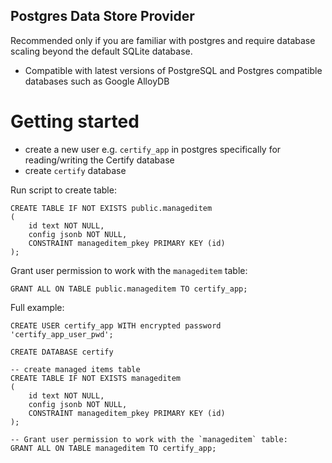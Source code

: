 ﻿Postgres Data Store Provider
--------------------

Recommended only if you are familiar with postgres and require database scaling beyond the default SQLite database.
- Compatible with latest versions of PostgreSQL and Postgres compatible databases such as Google AlloyDB

# Getting started

- create a new user e.g. `certify_app` in postgres specifically for reading/writing the Certify database
- create `certify` database

Run script to create table:

```
CREATE TABLE IF NOT EXISTS public.manageditem
(
    id text NOT NULL,
    config jsonb NOT NULL,
    CONSTRAINT manageditem_pkey PRIMARY KEY (id)
);

```

Grant user permission to work with the `manageditem` table:
```
GRANT ALL ON TABLE public.manageditem TO certify_app;
```

Full example:
```
CREATE USER certify_app WITH encrypted password 'certify_app_user_pwd';
            
CREATE DATABASE certify

-- create managed items table
CREATE TABLE IF NOT EXISTS manageditem
(
	id text NOT NULL,
	config jsonb NOT NULL,
	CONSTRAINT manageditem_pkey PRIMARY KEY (id)
);

-- Grant user permission to work with the `manageditem` table:
GRANT ALL ON TABLE manageditem TO certify_app;
```